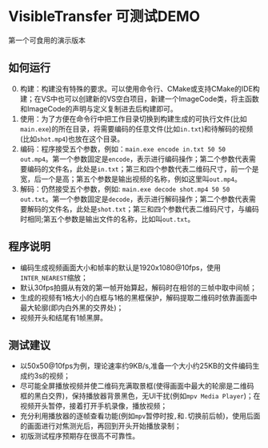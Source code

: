 # VisibleTransfer 可测试DEMO
第一个可食用的演示版本
## 如何运行
0. 构建：构建没有特殊的要求。可以使用命令行、CMake或支持CMake的IDE构建；在VS中也可以创建新的VS空白项目，新建一个ImageCode类，将主函数和ImageCode的声明与定义复制进去后构建即可。
1. 使用：为了方便在命令行中把工作目录切换到构建生成的可执行文件(比如`main.exe`)的所在目录，将需要编码的任意文件(比如`in.txt`)和待解码的视频(比如`shot.mp4`)也放在这个目录。
2. 编码：程序接受五个参数，例如：`main.exe encode in.txt 50 50 out.mp4`。第一个参数固定是`encode`，表示进行编码操作；第二个参数代表需要编码的文件名，此处是`in.txt`；第三和四个参数代表二维码尺寸，前一个是宽，后一个是高；第五个参数是输出视频的名称，例如这里叫`out.mp4`。
3. 解码：仍然接受五个参数，例如: `main.exe decode shot.mp4 50 50 out.txt`。第一个参数固定是`decode`，表示进行解码操作；第二个参数代表需要解码的文件名，此处是`shot.txt`；第三和四个参数代表二维码尺寸，与编码时相同;第五个参数是输出文件的名称，比如叫`out.txt`。
## 程序说明
* 编码生成视频画面大小和帧率的默认是1920x1080@10fps，使用`INTER_NEAREST`缩放；
* 默认30fps拍摄从有效的第一帧开始算起，解码时在相邻的三帧中取中间帧；
* 生成的视频有1格大小的白框与1格的黑框保护，解码提取二维码时依靠画面中最大轮廓(即内白外黑的交界处)；
* 视频开头和结尾有1帧黑屏。
## 测试建议
* 以50x50@10fps为例，理论速率约9KB/s,准备一个大小约25KB的文件编码生成约3s的视频；
* 尽可能全屏播放视频并使二维码充满取景框(使得画面中最大的轮廓是二维码框的黑白交界)，保持播放器背景黑色，无UI干扰(例如`mpv Media Player`)；在视频开头暂停，接着打开手机录像，播放视频；
* 充分利用播放器的逐帧查看功能(例如`mpv`暂停时按`,`和`.`切换前后帧)，使用后面的画面进行对焦测光后，再回到开头开始播放录制；
* 初版测试程序预期存在很高不可靠性。